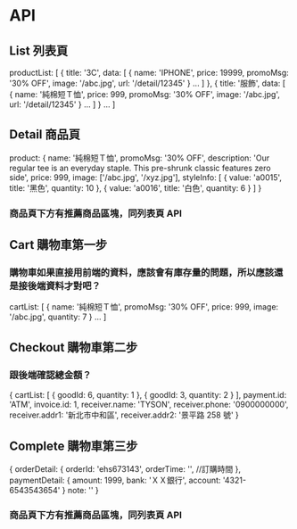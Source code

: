 # API

## List 列表頁

productList: [
{
title: '3C',
data: [
{
name: 'IPHONE',
price: 19999,
promoMsg: '30% OFF',
image: '/abc.jpg',
url: '/detail/12345'
}
...
]
},
{
title: '服飾',
data: [
{
name: '純棉短Ｔ恤',
price: 999,
promoMsg: '30% OFF',
image: '/abc.jpg',
url: '/detail/12345'
}
...
]
}
...
]

## Detail 商品頁

product: {
name: '純棉短Ｔ恤',
promoMsg: '30% OFF',
description: 'Our regular tee is an everyday staple. This pre-shrunk classic features zero side',
price: 999,
image: ['/abc.jpg', '/xyz.jpg'],
styleInfo: [
{
value: 'a0015',
title: '黑色',
quantity: 10
},
{
value: 'a0016',
title: '白色',
quantity: 6
}
]
}

### 商品頁下方有推薦商品區塊，同列表頁 API

## Cart 購物車第一步

### 購物車如果直接用前端的資料，應該會有庫存量的問題，所以應該還是接後端資料才對吧？

cartList: [
{
name: '純棉短Ｔ恤',
promoMsg: '30% OFF',
price: 999,
image: '/abc.jpg',
quantity: 7
}
...
]

## Checkout 購物車第二步

### 跟後端確認總金額？

{
cartList: [
{
goodId: 6,
quantity: 1
},
{
goodId: 3,
quantity: 2
}
],
payment.id: 'ATM',
invoice.id: 1,
receiver.name: 'TYSON',
receiver.phone: '0900000000',
receiver.addr1: '新北市中和區',
receiver.addr2: '景平路 258 號'
}

## Complete 購物車第三步

{
orderDetail: {
orderId: 'ehs673143',
orderTime: '', //訂購時間
},
paymentDetail: {
amount: 1999,
bank: 'ＸＸ銀行',
account: '4321-6543543654'
}
note: ''
}

### 商品頁下方有推薦商品區塊，同列表頁 API
